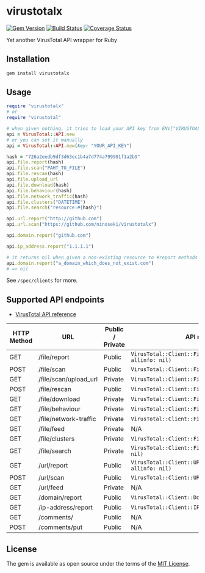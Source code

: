 # virustotalx

[![Gem Version](https://badge.fury.io/rb/virustotalx.svg)](https://badge.fury.io/rb/virustotalx)
[![Build Status](https://travis-ci.org/ninoseki/virustotalx.svg?branch=master)](https://travis-ci.org/ninoseki/virustotalx)
[![Coverage Status](https://coveralls.io/repos/github/ninoseki/virustotalx/badge.svg?branch=master)](https://coveralls.io/github/ninoseki/virustotalx?branch=master)

Yet another VirusTotal API wrapper for Ruby

## Installation

```bash
gem install virustotalx
```

## Usage

```ruby
require "virustotalx"
# or
require "virustotal"

# when given nothing, it tries to load your API key from ENV["VIRUSTOAL_API_KEY"]
api = VirusTotal::API.new
# or you can set it manually
api = VirusTotal::API.new(key: "YOUR_API_KEY")

hash = "726a2eedb9df3d63ec1b4a7d774a799901f1a2b9"
api.file.report(hash)
api.file.scan("PAHT_TO_FILE")
api.file.rescan(hash)
api.file.upload_url
api.file.download(hash)
api.file.behaviour(hash)
api.file.network_traffic(hash)
api.file.clusters("DATETIME")
api.file.search("resource:#{hash}")

api.url.report("http://github.com")
api.url.scan("https://github.com/ninoseki/virustotalx")

api.domain.report("github.com")

api.ip_address.report("1.1.1.1")

# it returns nil when given a non-existing resource to #report methods
api.domain.report("a_domain_which_does_not_exist.com")
# => nil
```

See `/spec/clients` for more.

## Supported API endpoints

* [VirusTotal API reference](https://developers.virustotal.com/reference)

| HTTP Method | URL                   | Public / Private | API method                                                |
|-------------|-----------------------|------------------|-----------------------------------------------------------|
| GET         | /file/report          | Public           | `VirusTotal::Client::File#report(resource, allinfo: nil)` |
| POST        | /file/scan            | Public           | `VirusTotal::Client::File#scan(path)`                     |
| GET         | /file/scan/upload_url | Private          | `VirusTotal::Client::File#upload_url`                     |
| POST        | /file/rescan          | Public           | `VirusTotal::Client::File#rescan(resource)`               |
| GET         | /file/download        | Private          | `VirusTotal::Client::File#download(hash)`                 |
| GET         | /file/behaviour       | Private          | `VirusTotal::Client::File#behaviour(hash)`                |
| GET         | /file/network-traffic | Private          | `VirusTotal::Client::File#network_traffic(hash)`          |
| GET         | /file/feed            | Private          | N/A                                                       |
| GET         | /file/clusters        | Private          | `VirusTotal::Client::File#clusters(date)`                 |
| GET         | /file/search          | Private          | `VirusTotal::Client::File#search(query, offset: nil)`     |
| GET         | /url/report           | Public           | `VirusTotal::Client::URL#report(resource, allinfo: nil)`  |
| POST        | /url/scan             | Public           | `VirusTotal::Client::URL#scan(url)`                       |
| GET         | /url/feed             | Private          | N/A                                                       |
| GET         | /domain/report        | Public           | `VirusTotal::Client::Domain#report(domain)`               |
| GET         | /ip-address/report    | Public           | `VirusTotal::Client::IPAddress(ip)`                       |
| GET         | /comments/            | Public           | N/A                                                       |
| POST        | /comments/put         | Public           | N/A                                                       |

## License

The gem is available as open source under the terms of the [MIT License](https://opensource.org/licenses/MIT).
